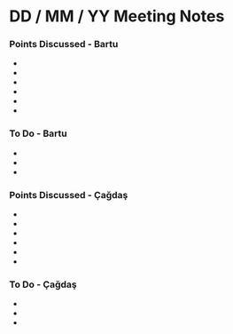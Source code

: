 # DD / MM / YY Meeting Notes


### Points Discussed - Bartu
<!--- Important points that were discussed in the meeting. -->
-
-
-
-
-
-

### To Do - Bartu
<!--- Things to do until next meeting. -->
-
-
-



### Points Discussed - Çağdaş
<!--- Important points that were discussed in the meeting. -->
-
-
-
-
-
-

### To Do - Çağdaş
<!--- Things to do until next meeting. -->
-
-
-
